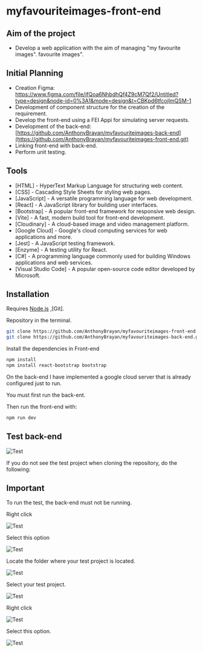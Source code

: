 # myfavouriteimages-front-end
## Aim of the project

- Develop a web application with the aim of managing "my favourite images". favourite images".

## Initial Planning
- Creation Figma: https://www.figma.com/file/ifQoa6NhbdhQf4Z9cM7Qf2/Untitled?type=design&node-id=0%3A1&mode=design&t=CBKpd6tfcojlmQSM-1
- Development of component structure for the creation of the requirement.
- Develop the front-end using a FEI Appi for simulating server requests.
- Development of the back-end: [https://github.com/AnthonyBrayan/myfavouriteimages-back-end](https://github.com/AnthonyBrayan/myfavouriteimages-front-end.git)
- Linking front-end with back-end.
- Perform unit testing.

## Tools
- [HTML] - HyperText Markup Language for structuring web content.
- [CSS] - Cascading Style Sheets for styling web pages.
- [JavaScript] - A versatile programming language for web development.
- [React] - A JavaScript library for building user interfaces.
- [Bootstrap] - A popular front-end framework for responsive web design.
- [Vite] - A fast, modern build tool for front-end development.
- [Cloudinary] - A cloud-based image and video management platform.
- [Google Cloud] - Google's cloud computing services for web applications and more.
- [Jest] - A JavaScript testing framework.
- [Enzyme] - A testing utility for React.
- [C#] - A programming language commonly used for building Windows applications and web services.
- [Visual Studio Code] - A popular open-source code editor developed by Microsoft.



## Installation

Requires [Node.js](https://nodejs.org/) ,[Git].

Repository in the terminal.
```sh
git clone https://github.com/AnthonyBrayan/myfavouriteimages-front-end.git
git clone https://github.com/AnthonyBrayan/myfavouriteimages-back-end.git
```
Install the dependencies in Front-end

```sh
npm install
npm install react-bootstrap bootstrap
```
On the back-end I have implemented a google cloud server that is already configured just to run.

You must first run the back-ent.

Then run the front-end with:

```sh
npm run dev
```
## Test back-end

![Test](https://res.cloudinary.com/dipahj9kx/image/upload/v1699388039/Images/Proyect%20imagen/suewuy2vsnrhmezn4jht.png)

If you do not see the test project when cloning the repository, do the following:

## Important
To run the test, the back-end must not be running.

Right click

![Test](https://res.cloudinary.com/dipahj9kx/image/upload/v1699388502/Images/Proyect%20imagen/ava4nagmdvsoqwt8oefq.png)

Select this option

![Test](https://res.cloudinary.com/dipahj9kx/image/upload/v1699388503/Images/Proyect%20imagen/nbekbdjovol9mw34ngkw.png)

Locate the folder where your test project is located.

![Test](https://res.cloudinary.com/dipahj9kx/image/upload/v1699388502/Images/Proyect%20imagen/w3xhlfmtulw9qjbhhpke.png)

Select your test project.

![Test](https://res.cloudinary.com/dipahj9kx/image/upload/v1699388502/Images/Proyect%20imagen/mau4e7fkl4jcfhoa4wst.png)

Right click

![Test](https://res.cloudinary.com/dipahj9kx/image/upload/v1699388503/Images/Proyect%20imagen/kydzwk83njgotyf3umro.png)

Select this option.

![Test](https://res.cloudinary.com/dipahj9kx/image/upload/v1699388933/Images/Proyect%20imagen/anconhsokhzyvm92xl6r.png)








